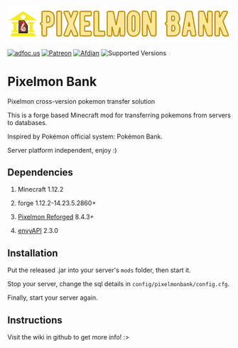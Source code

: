  ![title img](https://github.com/Lileep/PixelmonBank/blob/master/title.png)

<a href="http://adfoc.us/79708197690596"><img src="https://img.shields.io/badge/Download%20on-adfoc.us-ffff66" alt="adfoc.us"></a>
<a href="https://www.patreon.com/Lileep"><img src="https://img.shields.io/badge/Support-Patreon-ff5733" alt="Patreon"></a>
<a href="https://afdian.net/a/Lileep"><img src="https://img.shields.io/badge/Support-Afdian-cc99ff" alt="Afdian"></a>
<img src="https://img.shields.io/badge/Available%20for-MC%201.16.5-33ff99" alt="Supported Versions">

# Pixelmon Bank

Pixelmon cross-version pokemon transfer solution

This is a forge based Minecraft mod for transferring pokemons from servers to databases.

Inspired by Pokémon official system: Pokémon Bank.

Server platform independent, enjoy :)

## Dependencies

1. Minecraft 1.12.2

2. forge 1.12.2-14.23.5.2860+

3. [Pixelmon Reforged](https://reforged.gg) 8.4.3+

4. [envyAPI](https://github.com/EnvyWare/API) 2.3.0


## Installation

Put the released .jar into your server's `mods` folder, then start it.

Stop your server, change the sql details in `config/pixelmonbank/config.cfg`.

Finally, start your server again.

## Instructions

Visit the wiki in github to get more info! :>

